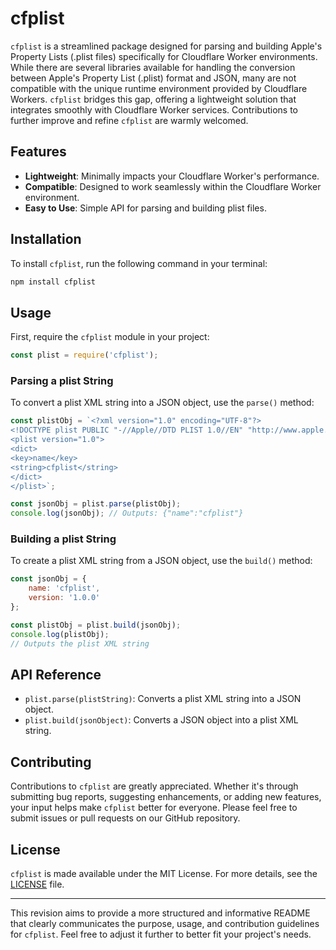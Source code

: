 # cfplist

`cfplist` is a streamlined package designed for parsing and building Apple's Property Lists (.plist files) specifically for Cloudflare Worker environments. While there are several libraries available for handling the conversion between Apple's Property List (.plist) format and JSON, many are not compatible with the unique runtime environment provided by Cloudflare Workers. `cfplist` bridges this gap, offering a lightweight solution that integrates smoothly with Cloudflare Worker services. Contributions to further improve and refine `cfplist` are warmly welcomed.

## Features

- **Lightweight**: Minimally impacts your Cloudflare Worker's performance.
- **Compatible**: Designed to work seamlessly within the Cloudflare Worker environment.
- **Easy to Use**: Simple API for parsing and building plist files.

## Installation

To install `cfplist`, run the following command in your terminal:

```bash
npm install cfplist
```

## Usage

First, require the `cfplist` module in your project:

```javascript
const plist = require('cfplist');
```

### Parsing a plist String

To convert a plist XML string into a JSON object, use the `parse()` method:

```javascript
const plistObj = `<?xml version="1.0" encoding="UTF-8"?>
<!DOCTYPE plist PUBLIC "-//Apple//DTD PLIST 1.0//EN" "http://www.apple.com/DTDs/PropertyList-1.0.dtd">
<plist version="1.0">
<dict>
<key>name</key>
<string>cfplist</string>
</dict>
</plist>`;

const jsonObj = plist.parse(plistObj);
console.log(jsonObj); // Outputs: {"name":"cfplist"}
```

### Building a plist String

To create a plist XML string from a JSON object, use the `build()` method:

```javascript
const jsonObj = {
    name: 'cfplist',
    version: '1.0.0'
};

const plistObj = plist.build(jsonObj);
console.log(plistObj);
// Outputs the plist XML string
```

## API Reference

- `plist.parse(plistString)`: Converts a plist XML string into a JSON object.
- `plist.build(jsonObject)`: Converts a JSON object into a plist XML string.

## Contributing

Contributions to `cfplist` are greatly appreciated. Whether it's through submitting bug reports, suggesting enhancements, or adding new features, your input helps make `cfplist` better for everyone. Please feel free to submit issues or pull requests on our GitHub repository.

## License

`cfplist` is made available under the MIT License. For more details, see the [LICENSE](LICENSE) file.

---

This revision aims to provide a more structured and informative README that clearly communicates the purpose, usage, and contribution guidelines for `cfplist`. Feel free to adjust it further to better fit your project's needs.